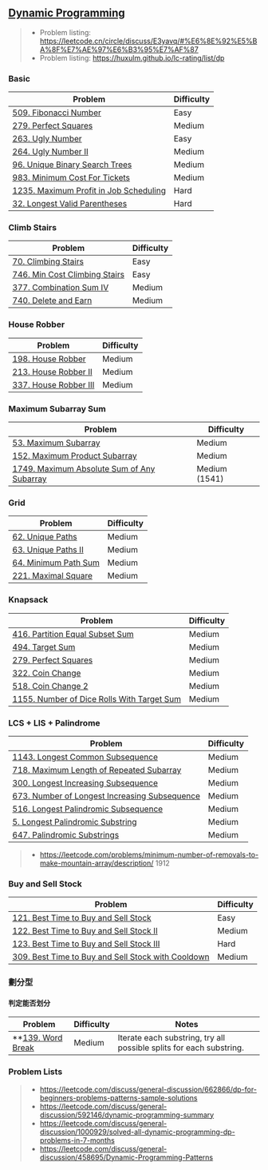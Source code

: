 ## [Dynamic Programming](../topics/dynamic-programming.md)

> * Problem listing: https://leetcode.cn/circle/discuss/E3yavq/#%E6%8E%92%E5%BA%8F%E7%AE%97%E6%B3%95%E7%AF%87
> * Problem listing: https://huxulm.github.io/lc-rating/list/dp 

### Basic
| Problem          | Difficulty |
|------------------|------------|
|[509. Fibonacci Number](../leetcode/509.fibonacci-number.md)|Easy|
|[279. Perfect Squares](../leetcode/279.perfect-squares.md)|Medium|
|[263. Ugly Number](../leetcode/263.ugly-number.md)|Easy|
|[264. Ugly Number II](../leetcode/264.ugly-number-ii.md)|Medium|
|[96. Unique Binary Search Trees](../leetcode/96.unique-binary-search-trees.md)|Medium|
|[983. Minimum Cost For Tickets](../leetcode/983.minimum-cost-for-tickets.md)|Medium|
|[1235. Maximum Profit in Job Scheduling](../leetcode/1235.maximum-profit-in-job-scheduling.md)|Hard|
|[32. Longest Valid Parentheses](../leetcode/32.longest-valid-parentheses.md)|Hard|

### Climb Stairs
| Problem          | Difficulty |
|------------------|------------|
|[70. Climbing Stairs](../leetcode/70.climbing-stairs.md)|Easy|
|[746. Min Cost Climbing Stairs](../leetcode/746.min-cost-climbing-stairs.md)|Easy|
|[377. Combination Sum IV](../leetcode/377.combination-sum-iv.md)|Medium|
|[740. Delete and Earn](../leetcode/740.delete-and-earn.md)|Medium|

### House Robber
| Problem          | Difficulty |
|------------------|------------|
|[198. House Robber](../leetcode/198.house-robber.md)|Medium|
|[213. House Robber II](../leetcode/213.house-robber-ii.md)|Medium|
|[337. House Robber III](../leetcode/337.house-robber-iii.md)|Medium|

### Maximum Subarray Sum
| Problem          | Difficulty |
|------------------|------------|
|[53. Maximum Subarray](../leetcode/53.maximum-subarray.md)|Medium|
|[152. Maximum Product Subarray](../leetcode/152.maximum-product-subarray.md)|Medium|
|[1749. Maximum Absolute Sum of Any Subarray](../leetcode/1749.maximum-absolute-sum-of-any-subarray.md)|Medium (1541)|

### Grid
| Problem          | Difficulty |
|------------------|------------|
|[62. Unique Paths](../leetcode/62.unique-paths.md)|Medium|
|[63. Unique Paths II](../leetcode/63.unique-paths.ii.md)|Medium|
|[64. Minimum Path Sum](../leetcode/64.minimum-path-sum.md)|Medium|
|[221. Maximal Square](../leetcode/221.maximal-square.md)                                               | Medium     | DP, `dp[i][j] = min(↑,←,↖)+1`. |

### Knapsack
| Problem          | Difficulty |
|------------------|------------|
|[416. Partition Equal Subset Sum](../leetcode/416.partition-equal-subset-sum.md)|Medium|
|[494. Target Sum](../leetcode/494.target-sum.md)|Medium|
|[279. Perfect Squares](../leetcode/279.perfect-squares.md)|Medium|
|[322. Coin Change](../leetcode/322.coin-change.md)|Medium|
|[518. Coin Change 2](../leetcode/518.coin-change-ii.md)|Medium|
|[1155. Number of Dice Rolls With Target Sum](../leetcode/1155.number-of-dice-rolls-with-target-sum.md)|Medium|

### LCS + LIS + Palindrome
| Problem          | Difficulty |
|------------------|------------|
|[1143. Longest Common Subsequence](../topics/dynamic-programming.md#longest-common-subsequence-problem)|Medium|
|[718. Maximum Length of Repeated Subarray](../leetcode/718.maximum-length-of-repeated-subarray.md)|Medium|
|[300. Longest Increasing Subsequence](../leetcode/300.longest-increasing-subsequence.md)|Medium|
|[673. Number of Longest Increasing Subsequence](../leetcode/673.number-of-longest-increasing-subsequence.md)|Medium|
|[516. Longest Palindromic Subsequence](../leetcode/516.longest-palindromic-subsequence.md)|Medium|
|[5. Longest Palindromic Substring](../leetcode/5.longest-palindromic-substring.md)|Medium|
|[647. Palindromic Substrings](../leetcode/647.palindromic-substrings.md)|Medium|

> * https://leetcode.com/problems/minimum-number-of-removals-to-make-mountain-array/description/ 1912

### Buy and Sell Stock
| Problem          | Difficulty |
|------------------|------------|
|[121. Best Time to Buy and Sell Stock](../leetcode/121.best-time-to-buy-and-sell-stock.md)|Easy|
|[122. Best Time to Buy and Sell Stock II](../leetcode/122.best-time-to-buy-and-sell-stock-ii.md)|Medium|
|[123. Best Time to Buy and Sell Stock III](../leetcode/123.best-time-to-buy-and-sell-stock-iii.md)|Hard|
|[309. Best Time to Buy and Sell Stock with Cooldown](../leetcode/309.best-time-to-buy-and-sell-stock-with-cooldown.md)|Medium|

### 劃分型
#### 判定能否划分
| Problem          | Difficulty | Notes |
|------------------|------------|-------|
|**[139. Word Break](../leetcode/139.word-break.md)|Medium| Iterate each substring, try all possible splits for each substring. |




### Problem Lists
> * https://leetcode.com/discuss/general-discussion/662866/dp-for-beginners-problems-patterns-sample-solutions
> * https://leetcode.com/discuss/general-discussion/592146/dynamic-programming-summary
> * https://leetcode.com/discuss/general-discussion/1000929/solved-all-dynamic-programming-dp-problems-in-7-months
> * https://leetcode.com/discuss/general-discussion/458695/Dynamic-Programming-Patterns